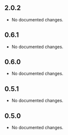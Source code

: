 ## 2.0.2

- No documented changes.

## 0.6.1

- No documented changes.

## 0.6.0

- No documented changes.

## 0.5.1

- No documented changes.

## 0.5.0

- No documented changes.

